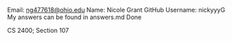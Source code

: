 Email: ng477618@ohio.edu
Name: Nicole Grant
GitHub Username: nickyyyG
My answers can be found in answers.md
Done

CS 2400; Section 107
